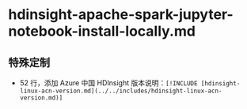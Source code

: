 # hdinsight-apache-spark-jupyter-notebook-install-locally.md

## 特殊定制

* 52 行，添加 Azure 中国 HDInsight 版本说明：`[!INCLUDE [hdinsight-linux-acn-version.md](../../includes/hdinsight-linux-acn-version.md)]`